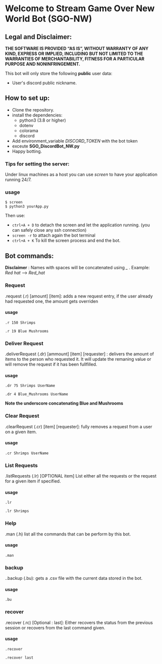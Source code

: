 # Welcome to Stream Game Over New World Bot (SGO-NW)

## Legal and Disclaimer:

**THE SOFTWARE IS PROVIDED “AS IS”, WITHOUT WARRANTY OF ANY KIND, EXPRESS OR IMPLIED, INCLUDING BUT NOT LIMITED TO THE WARRANTIES OF MERCHANTABILITY, FITNESS FOR A PARTICULAR PURPOSE AND NONINFRINGEMENT.**

This bot will only store the following **public** user data: 

- User's discord public nickname.

## How to set up: 

- Clone the repository.
- install the dependencies: 
  - python3 (3.8 or higher)
  - dotenv
  - colorama
  - discord
- Add environment_variable *DISCORD_TOKEN* with the bot token
- exceute **SGO_DiscordBot_NW.py**
- Happy botting.

### Tips for setting the server: 

Under linux machines as a host you can use *screen* to have your application running 24/7. 

### usage

```
$ screen
$ python3 yourApp.py
```

Then use:

- `ctrl+A + D` to detach the screen and let the application running. (you can safely close any ssh connection)
- `screen -r` to attach again the bot terminal
- `ctrl+A + K` To kill the screen process and end the bot.

## Bot commands: 

**Disclaimer** : Names with spaces will be concatenated using   *_*   . Example: *Red hat* --> *Red_hat* 

### Request 

.request (.r) [amount] [item]: adds a new request entry, if the user already had requested one, the amount gets overriden

#### usage 

```
.r 150 Shrimps
```

```
.r 19 Blue Mushrooms
```



### Deliver Request

.deliverRequest (.dr) [ammount] [item] [requester] : delivers the amount of items to the person who requested it. It will update the remaning value or will remove the request if it has been fullfilled.

#### usage 

```
.dr 75 Shrimps UserName
```

```
.dr 4 Blue_Mushrooms UserName
```

**Note the underscore concatenating Blue and Mushrooms**

### Clear Request

.clearRequest  (.cr) [item] [requester]: fully removes a request from a user on a given item.

#### usage

```
.cr Shrimps UserName
```

### List Requests

.listRequests (.lr) [OPTIONAL item] List either all the requests or the request for a given item if specified.

#### usage

```
.lr
```

```
.lr Shrimps
```



### Help

.man (.h) list all the commands that can be perform  by this bot.

#### usage

```
.man
```



### backup

..backup (.bu): gets a .csv file with the current data stored in the bot.

#### usage

```
.bu
```



### recover

.recover (.rc) [Optional : last]: Either recovers the status from the previous session or recovers from the last command given.

#### usage

```
.recover
```

```
.recover last
```





